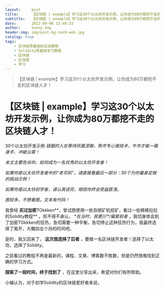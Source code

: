 ```yaml
---
layout:     post
title:      【区块链 | example】学习这30个以太坊开发示例，让你成为80万都挖不走的区块链人才！
subtitle:   【区块链 | example】学习这30个以太坊开发示例，让你成为80万都挖不走的区块链人才！
date:       2022-09-06 13:40:33
author:     Sunny day
header-img: img/post-bg-ios9-web.jpg
catalog: true
tags:
    - 区块链零基础到实战教程
    - Solidity零基础学习教程
    - 区块链
    - 区块链
    - 学习
---
```


>【区块链 | example】学习这30个以太坊开发示例，让你成为80万都挖不走的区块链人才！

# 【区块链 | example】学习这30个以太坊开发示例，让你成为80万都挖不走的区块链人才！


30个以太坊开发示例
*链圈的人在等待凤凰涅槃，熊市专心做技术，牛市才能一展身手、冲破云霄！*

*本文主要告诉你，如何成为一名优秀的以太坊开发者！*

*如果你是以太坊开发者中的“老司机”，请直接看最后一部分：30个为你量身定做的挑战示例！*

*如果你是以太坊初学者，请认真读完，相信你终会受益匪浅。*

*图较多，不想看图，文末有代码！*

我曾经 **买过加密**TOkkken**，曾试图使用一些丑陋矿机挖矿，看过一些稀稀拉拉的Solidity教程** 。但不得不承认， **在当时，我更/*/*/*/*偏爱前者** ，我切身体会到了加密TOkkken的狂热，急切需要一种平衡，急切停止这种狂热行为，我最终选择了离开，大概四五个月的时间吧。

是的，我又回来了， **这次我选择了后者** ，要做一名区块链开发者！选择了以太坊，选择了Solidity。

之前看过的教程不再是最新的，课程、文章、博客数不胜数，但是仍然很难找到正确的学习方式。

**探索了一段时间，终于找到了** ，在这里分享出来，希望对你们有所帮助。

小编认为，对于初学Solidity的区块链爱好者来说， 

